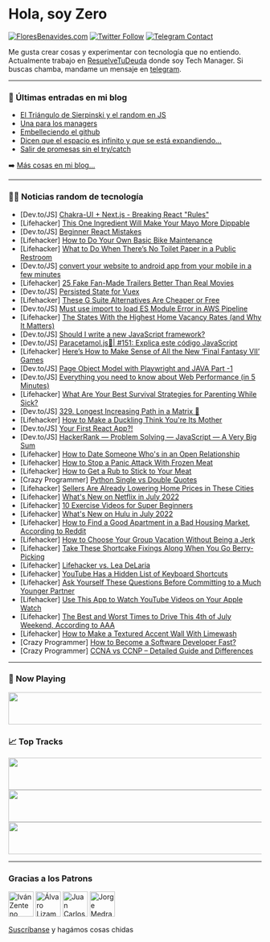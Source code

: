 # Hola, soy Zero

[![FloresBenavides.com](https://img.shields.io/website?down_message=oops&label=MiBlog&style=for-the-badge&up_message=online&url=https%3A%2F%2Ffloresbenavides.com)](https://floresbenavides.com) [![Twitter Follow](https://img.shields.io/twitter/follow/ZeroDragon?color=%231DA1F2&label=Follow&logo=twitter&logoColor=ffffff&style=for-the-badge)](https://twitter.com/zerodragon) [![Telegram Contact](https://img.shields.io/badge/escr%C3%ADbeme-ZeroDragon-%2326A5E4?style=for-the-badge&logo=telegram)](https://t.me/zerodragon)

Me gusta crear cosas y experimentar con tecnología que no entiendo.
Actualmente trabajo en [ResuelveTuDeuda](http://github.com/resuelve) donde soy Tech Manager.
Si buscas chamba, mandame un mensaje en [telegram](https://t.me/zerodragon).

---

### 📕 Últimas entradas en mi blog
<!-- BLOG-POST-LIST:START -->
- [El Triángulo de Sierpinski y el random en JS](https://floresbenavides.com/el-triangulo-de-sierpinski-y-el-random-en-js/)
- [Una para los managers](https://floresbenavides.com/una-para-los-managers/)
- [Embelleciendo el github](https://floresbenavides.com/embelleciendo-el-github/)
- [Dicen que el espacio es infinito y que se está expandiendo…](https://floresbenavides.com/dicen-que-el-espacio-es-infinito-y-que-se-esta-expandiendo/)
- [Salir de promesas sin el try/catch](https://floresbenavides.com/salir-de-promesas-sin-el-try-catch/)
<!-- BLOG-POST-LIST:END -->

➡️ [Más cosas en mi blog...](https://floresbenavides.com)

---

### 👨‍💻 Noticias random de tecnología
<!-- TECH-POSTS:START -->
- [Dev.to/JS] [Chakra-UI + Next.js - Breaking React &quot;Rules&quot;](https://dev.to/riceboyler/chakra-ui-nextjs-breaking-react-rules-2g01)
- [Lifehacker] [This One Ingredient Will Make Your Mayo More Dippable](https://lifehacker.com/this-one-ingredient-will-make-your-mayo-more-dippable-1849100379)
- [Dev.to/JS] [Beginner React Mistakes](https://dev.to/rstarksmith/beginner-react-mistakes-a46)
- [Lifehacker] [How to Do Your Own Basic Bike Maintenance](https://lifehacker.com/how-to-do-your-own-basic-bike-maintenance-1849097471)
- [Lifehacker] [What to Do When There’s No Toilet Paper in a Public Restroom](https://lifehacker.com/what-to-do-when-there-s-no-toilet-paper-in-a-public-res-1849098841)
- [Dev.to/JS] [convert your website to android app from your mobile in a few minutes](https://dev.to/amreldessouki/convert-your-website-to-android-app-from-your-mobile-in-a-few-minutes-2457)
- [Lifehacker] [25 Fake Fan-Made Trailers Better Than Real Movies](https://lifehacker.com/25-fake-fan-made-trailers-better-than-real-movies-1849093910)
- [Dev.to/JS] [Persisted State for Vuex](https://dev.to/ahmetilhan24/persisted-state-for-vuex-23id)
- [Lifehacker] [These G Suite Alternatives Are Cheaper or Free](https://lifehacker.com/these-g-suite-alternatives-are-cheaper-or-free-1849097965)
- [Dev.to/JS] [Must use import to load ES Module Error in AWS Pipeline](https://dev.to/vchaurasia95/must-use-import-to-load-es-module-error-4ho8)
- [Lifehacker] [The States With the Highest Home Vacancy Rates &lpar;and Why It Matters&rpar;](https://lifehacker.com/the-states-with-the-highest-home-vacancy-rates-and-why-1849097184)
- [Dev.to/JS] [Should I write a new JavaScript framework?](https://dev.to/whitep4nth3r/should-i-write-a-new-javascript-framework-199)
- [Dev.to/JS] [Paracetamol.js💊| #151: Explica este código JavaScript](https://dev.to/duxtech/paracetamoljs-151-explica-este-codigo-javascript-41hf)
- [Lifehacker] [Here’s How to Make Sense of All the New ‘Final Fantasy VII’ Games](https://lifehacker.com/here-s-how-to-make-sense-of-all-the-new-final-fantasy-1849095769)
- [Dev.to/JS] [Page Object Model with Playwright and JAVA Part -1](https://dev.to/kailashpathak7/page-object-model-with-playwright-and-java-part-1-4h68)
- [Dev.to/JS] [Everything you need to know about Web Performance &lpar;in 5 Minutes&rpar;](https://dev.to/vue-storefront/everything-you-need-to-know-about-web-performance-as-a-dev-in-5-minutes-450l)
- [Lifehacker] [What Are Your Best Survival Strategies for Parenting While Sick?](https://lifehacker.com/what-are-your-best-survival-strategies-for-parenting-wh-1849096020)
- [Dev.to/JS] [329. Longest Increasing Path in a Matrix 🚀](https://dev.to/samuelhinchliffe/329-longest-increasing-path-in-a-matrix-1opa)
- [Lifehacker] [How to Make a Duckling Think You&#39;re Its Mother](https://lifehacker.com/how-to-make-a-duckling-think-youre-its-mother-1849095859)
- [Dev.to/JS] [Your First React App?!](https://dev.to/dedomil/your-first-react-app-5021)
- [Dev.to/JS] [HackerRank — Problem Solving — JavaScript — A Very Big Sum](https://dev.to/abusalehfaysal/hackerrank-problem-solving-javascript-a-very-big-sum-4h64)
- [Lifehacker] [How to Date Someone Who&#39;s in an Open Relationship](https://lifehacker.com/how-to-date-someone-whos-in-an-open-relationship-1849095029)
- [Lifehacker] [How to Stop a Panic Attack With Frozen Meat](https://lifehacker.com/how-to-stop-a-panic-attack-with-frozen-meat-1849094302)
- [Lifehacker] [How to Get a Rub to Stick to Your Meat](https://lifehacker.com/how-to-get-a-rub-to-stick-to-your-meat-1849096219)
- [Crazy Programmer] [Python Single vs Double Quotes](https://www.thecrazyprogrammer.com/2022/06/python-single-vs-double-quotes.html)
- [Lifehacker] [Sellers Are Already Lowering Home Prices in These Cities](https://lifehacker.com/sellers-are-already-lowering-home-prices-in-these-citie-1849094355)
- [Lifehacker] [What&#39;s New on Netflix in July 2022](https://lifehacker.com/whats-new-on-netflix-in-july-2022-1849095434)
- [Lifehacker] [10 Exercise Videos for Super Beginners](https://lifehacker.com/10-exercise-videos-for-super-beginners-1849094703)
- [Lifehacker] [What&#39;s New on Hulu in July 2022](https://lifehacker.com/whats-new-on-hulu-in-july-2022-1849095278)
- [Lifehacker] [How to Find a Good Apartment in a Bad Housing Market, According to Reddit](https://lifehacker.com/how-to-find-a-good-apartment-in-a-bad-housing-market-a-1849094224)
- [Lifehacker] [How to Choose Your Group Vacation Without Being a Jerk](https://lifehacker.com/how-to-choose-your-group-vacation-without-being-an-assh-1849094367)
- [Lifehacker] [Take These Shortcake Fixings Along When You Go Berry-Picking](https://lifehacker.com/take-these-shortcake-fixings-along-when-you-go-berry-pi-1849094307)
- [Lifehacker] [Lifehacker vs. Lea DeLaria](https://lifehacker.com/lifehacker-vs-lea-delaria-1849093598)
- [Lifehacker] [YouTube Has a Hidden List of Keyboard Shortcuts](https://lifehacker.com/youtube-has-a-hidden-list-of-keyboard-shortcuts-1849093707)
- [Lifehacker] [Ask Yourself These Questions Before Committing to a Much Younger Partner](https://lifehacker.com/ask-yourself-these-questions-before-committing-to-a-muc-1849068844)
- [Lifehacker] [Use This App to Watch YouTube Videos on Your Apple Watch](https://lifehacker.com/use-this-app-to-watch-youtube-videos-on-your-apple-watc-1849092759)
- [Lifehacker] [The Best and Worst Times to Drive This 4th of July Weekend, According to AAA](https://lifehacker.com/the-best-and-worst-times-to-drive-this-4th-of-july-week-1849092740)
- [Lifehacker] [How to Make a Textured Accent Wall With Limewash](https://lifehacker.com/how-to-make-a-textured-accent-wall-with-limewash-1849091886)
- [Crazy Programmer] [How to Become a Software Developer Fast?](https://www.thecrazyprogrammer.com/2022/06/how-to-become-a-software-developer-fast.html)
- [Crazy Programmer] [CCNA vs CCNP – Detailed Guide and Differences](https://www.thecrazyprogrammer.com/2022/06/ccna-vs-ccnp.html)<!-- TECH-POSTS:END -->

---

### 🎵 Now Playing
<a href="https://spotify-now-playing-dun.vercel.app/now-playing?open"><img src="https://spotify-now-playing-dun.vercel.app/now-playing" width="540" height="64"></a>

### 📈 Top Tracks
<a href="https://spotify-now-playing-dun.vercel.app/top-tracks?i=1&open"><img src="https://spotify-now-playing-dun.vercel.app/top-tracks?i=1" width="540" height="64"></a>
<a href="https://spotify-now-playing-dun.vercel.app/top-tracks?i=2&open"><img src="https://spotify-now-playing-dun.vercel.app/top-tracks?i=2" width="540" height="64"></a>
<a href="https://spotify-now-playing-dun.vercel.app/top-tracks?i=3&open"><img src="https://spotify-now-playing-dun.vercel.app/top-tracks?i=3" width="540" height="64"></a>

---

### Gracias a los Patrons
[<img src="https://avatars.githubusercontent.com/u/243380?v=4" alt="Iván Zenteno" width="50px">](https://github.com/k001) [<img src="https://avatars.githubusercontent.com/u/19955639?v=4" alt="Álvaro Lizama" width="50px">](https://github.com/alvarolizama) [<img src="https://avatars.githubusercontent.com/u/2718753?v=4" alt="Juan Carlos Ruiz" width="50px">](https://github.com/JuanCrg90) [<img src="https://avatars.githubusercontent.com/u/37025?v=4" alt="Jorge Medrano" width="50px">](https://github.com/h1pp1e) 

[Suscríbanse](https://www.patreon.com/zerodragon) y hagámos cosas chidas
